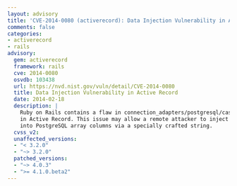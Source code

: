 ```yaml
---
layout: advisory
title: 'CVE-2014-0080 (activerecord): Data Injection Vulnerability in Active Record'
comments: false
categories:
- activerecord
- rails
advisory:
  gem: activerecord
  framework: rails
  cve: 2014-0080
  osvdb: 103438
  url: https://nvd.nist.gov/vuln/detail/CVE-2014-0080
  title: Data Injection Vulnerability in Active Record
  date: 2014-02-18
  description: |
    Ruby on Rails contains a flaw in connection_adapters/postgresql/cast.rb
    in Active Record. This issue may allow a remote attacker to inject data
    into PostgreSQL array columns via a specially crafted string.
  cvss_v2: 
  unaffected_versions:
  - "< 3.2.0"
  - "~> 3.2.0"
  patched_versions:
  - "~> 4.0.3"
  - ">= 4.1.0.beta2"
---
```

